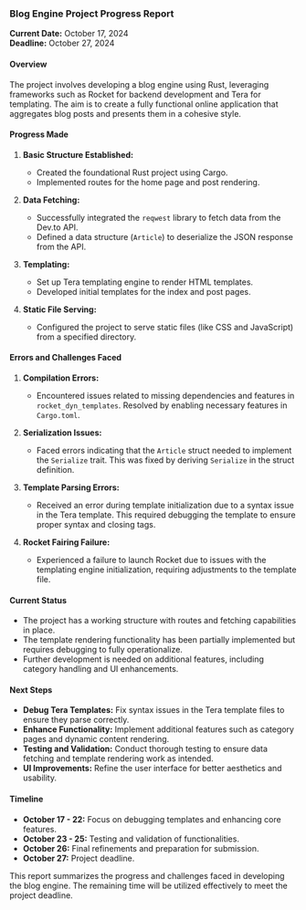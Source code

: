 ### Blog Engine Project Progress Report

**Current Date:** October 17, 2024  
**Deadline:** October 27, 2024  

#### Overview
The project involves developing a blog engine using Rust, leveraging frameworks such as Rocket for backend development and Tera for templating. The aim is to create a fully functional online application that aggregates blog posts and presents them in a cohesive style.

#### Progress Made
1. **Basic Structure Established:**
   - Created the foundational Rust project using Cargo.
   - Implemented routes for the home page and post rendering.

2. **Data Fetching:**
   - Successfully integrated the `reqwest` library to fetch data from the Dev.to API.
   - Defined a data structure (`Article`) to deserialize the JSON response from the API.

3. **Templating:**
   - Set up Tera templating engine to render HTML templates.
   - Developed initial templates for the index and post pages.

4. **Static File Serving:**
   - Configured the project to serve static files (like CSS and JavaScript) from a specified directory.

#### Errors and Challenges Faced
1. **Compilation Errors:**
   - Encountered issues related to missing dependencies and features in `rocket_dyn_templates`. Resolved by enabling necessary features in `Cargo.toml`.

2. **Serialization Issues:**
   - Faced errors indicating that the `Article` struct needed to implement the `Serialize` trait. This was fixed by deriving `Serialize` in the struct definition.

3. **Template Parsing Errors:**
   - Received an error during template initialization due to a syntax issue in the Tera template. This required debugging the template to ensure proper syntax and closing tags.

4. **Rocket Fairing Failure:**
   - Experienced a failure to launch Rocket due to issues with the templating engine initialization, requiring adjustments to the template file.

#### Current Status
- The project has a working structure with routes and fetching capabilities in place. 
- The template rendering functionality has been partially implemented but requires debugging to fully operationalize.
- Further development is needed on additional features, including category handling and UI enhancements.

#### Next Steps
- **Debug Tera Templates:** Fix syntax issues in the Tera template files to ensure they parse correctly.
- **Enhance Functionality:** Implement additional features such as category pages and dynamic content rendering.
- **Testing and Validation:** Conduct thorough testing to ensure data fetching and template rendering work as intended.
- **UI Improvements:** Refine the user interface for better aesthetics and usability.

#### Timeline
- **October 17 - 22:** Focus on debugging templates and enhancing core features.
- **October 23 - 25:** Testing and validation of functionalities.
- **October 26:** Final refinements and preparation for submission.
- **October 27:** Project deadline.

This report summarizes the progress and challenges faced in developing the blog engine. The remaining time will be utilized effectively to meet the project deadline.
